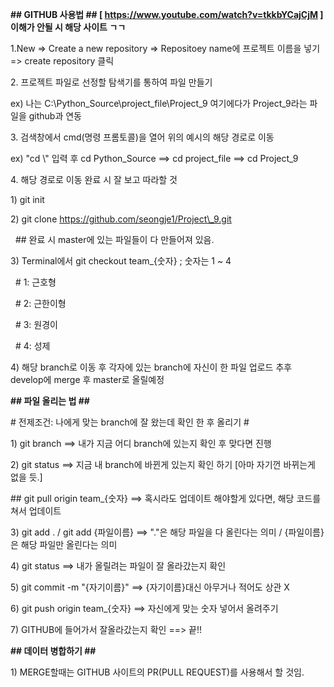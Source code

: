 **## GITHUB 사용법 ## \[ https://www.youtube.com/watch?v=tkkbYCajCjM ] 이해가 안될 시 해당 사이트 ㄱㄱ**



1.New => Create a new repository => Repositoey name에 프로젝트 이름을 넣기 => create repository 클릭



2\. 프로젝트 파일로 선정할 탐색기를 통하여 파일 만들기

ex) 나는 C:\\Python\_Source\\project\_file\\Project\_9 여기에다가 Project\_9라는 파일을 github과 연동



3\. 검색창에서 cmd(명령 프롬토콜)을 열어 위의 예시의 해당 경로로 이동

ex) "cd \\" 입력 후 cd Python\_Source ==> cd project\_file ==> cd Project\_9



4\. 해당 경로로 이동 완료 시 잘 보고 따라할 것

1) git init

2) git clone https://github.com/seongje1/Project\_9.git

   ## 완료 시 master에 있는 파일들이 다 만들어져 있음.

3) Terminal에서 git checkout team\_{숫자} ; 숫자는 1 ~ 4

   # 1: 근호형

  # 2: 근한이형

  # 3: 원경이

  # 4: 성제

4) 해당 branch로 이동 후 각자에 있는 branch에 자신이 한 파일 업로드 추후 develop에 merge 후 master로 올릴예정



**## 파일 올리는 법 ##**

\# 전제조건: 나에게 맞는 branch에 잘 왔는데 확인 한 후 올리기 #

1) git branch  ==> 내가 지금 어디 branch에 있는지 확인 후 맞다면 진행 

2) git status ==> 지금 내 branch에 바뀐게 있는지 확인 하기 \[아마 자기껀 바뀌는게 없을 듯.]

\## git pull origin team\_{숫자} ==> 혹시라도 업데이트 해야할게 있다면, 해당 코드를 쳐서 업데이트

3) git add . / git add {파일이름} ==> "."은 해당 파일을 다 올린다는 의미 / {파일이름}은 해당 파일만 올린다는 의미

4) git status ==> 내가 올릴려는 파일이 잘 올라갔는지 확인

5) git commit -m  "{자기이름}" ==> {자기이름}대신 아무거나 적어도 상관 X

6) git push origin team\_{숫자} ==> 자신에게 맞는 숫자 넣어서 올려주기

7) GITHUB에 들어가서 잘올라갔는지 확인 ==> 끝!!



**## 데이터 병합하기 ##**

1\) MERGE할때는 GITHUB 사이트의 PR(PULL REQUEST)를 사용해서 할 것임.

